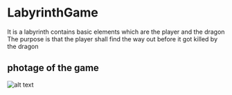 # LabyrinthGame

It is a labyrinth contains basic elements which are the player and the dragon
The purpose is that the player shall find the way out before it got killed by the dragon


## photage of the game 

![alt text](https://github.com/aliKatlabi/LabyrinthGame/blob/master/Lgame.gif)
